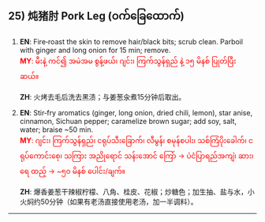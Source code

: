 ## 25) 炖猪肘 Pork Leg (၀က်ခြေထောက်)

1. **EN**: Fire‑roast the skin to remove hair/black bits; scrub clean. Parboil with ginger and long onion for 15 min; remove.  
<span style="color:red">   **MY**: မီးနဲ့ ကင်၍ အမဲအမ စွန့်ဖယ်၊ ဂျင်း၊ ကြက်သွန်ရှည် နဲ့ ၁၅ မိနစ် ပြုတ်ပြီး ဆယ်။  </span>

   **ZH**: 火烤去毛后洗去黑渍；与姜葱汆煮15分钟后取出。

2. **EN**: Stir‑fry aromatics (ginger, long onion, dried chili, lemon), star anise, cinnamon, Sichuan pepper; caramelize brown sugar; add soy, salt, water; braise ~50 min.  
<span style="color:red">   **MY**: ဂျင်း၊ ကြက်သွန်ရှည်၊ ငရုပ်သီးခြောက်၊ လီမွန်၊ စမုန်စပါး၊ သစ်ကြံပိုးခေါက်၊ ငရုပ်ကောင်းစေ့၊ သကြား အညိုရောင် သန်းအောင် ကြော် → ပဲငံပြာရည်အကျဲ၊ ဆား၊ ရေ ထည့် → ~၅၀ မိနစ် ပေါင်း/ချက်။  </span>

   **ZH**: 爆香姜葱干辣椒柠檬、八角、桂皮、花椒；炒糖色；加生抽、盐与水，小火焖约50分钟（如果有老汤直接使用老汤，加一半调料）。

---

<a id="r26"></a>
